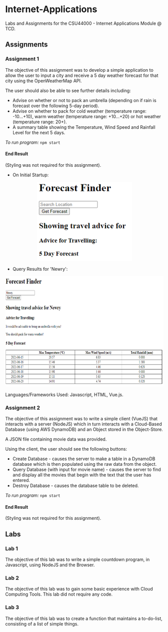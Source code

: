 # Internet-Applications

Labs and Assignments for the CSU44000 - Internet Applications Module @ TCD.

## Assignments

### Assignment 1
The objective of this assignment was to develop a simple application to allow the user to input a city and receive a 5 day weather forecast for that city using the OpenWeatherMap API.  

The user should also be able to see further details including:
- Advise on whether or not to pack an umbrella (depending on if rain is forecast over the following 5-day period).
- Advise on whether to pack for cold weather (temperature range: -10...+10), warm weather (temperature range: +10...+20) or hot weather (temperature range: 20+).
- A summary table showing the Temperature, Wind Speed and Rainfall Level for the next 5 days.

*To run program:* `npm start`  

#### End Result

(Styling was not required for this assignment).

- On Initial Startup:  
<p align="center">
  <img src="https://github.com/SineadGalbraith/Internet-Applications/blob/master/Assignment%201/images/InitialStartup.PNG" width="300" height="250">
</p>

- Query Results for 'Newry':
<p align="center">
  <img src="https://github.com/SineadGalbraith/Internet-Applications/blob/master/Assignment%201/images/CityQuery.PNG" width="700" height="350">
</p>

Languages/Frameworks Used: Javascript, HTML, Vue.js.


### Assignment 2
The objective of this assignment was to write a simple client (VueJS) that interacts with a server (NodeJS) which in turn interacts with a Cloud-Based Database (using AWS DynamoDB) and an Object stored in the Object-Store.  

A JSON file containing movie data was provided.

Using the client, the user should see the following buttons:
- Create Database - causes the server to make a table in a DynamoDB database which is then populated using the raw data from the object.
- Query Database (with input for movie name) - causes the server to find and display all the movies that begin with the text that the user has entered.
- Destroy Database - causes the database table to be deleted.

*To run program:* `npm start`  

#### End Result

(Styling was not required for this assignment).


## Labs

### Lab 1
The objective of this lab was to write a simple countdown program, in Javascript, using NodeJS and the Browser.

### Lab 2
The objective of this lab was to gain some basic experience with Cloud Computing Tools. 
This lab did not require any code.

### Lab 3
The objective of this lab was to create a function that maintains a to-do-list, consisting of a list of simple things.
